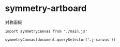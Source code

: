 # symmetry-artboard
对称画板

```
import symmetryCanvas from './main.js'

symmetryCanvas(document.querySelector('.j-canvas'))
```
